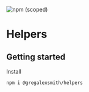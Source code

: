 ![npm (scoped)](https://img.shields.io/npm/v/@gregalexsmith/helpers)

# Helpers


## Getting started

Install
```
npm i @gregalexsmith/helpers
```
